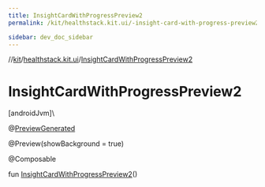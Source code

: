```yaml
---
title: InsightCardWithProgressPreview2
permalink: /kit/healthstack.kit.ui/-insight-card-with-progress-preview2.html

sidebar: dev_doc_sidebar
---
```

//[kit](../../kit.html)/[healthstack.kit.ui](index.html)/[InsightCardWithProgressPreview2](-insight-card-with-progress-preview2.html)



# InsightCardWithProgressPreview2



[androidJvm]\




@[PreviewGenerated](../healthstack.kit.annotation/-preview-generated/index.html)



@Preview(showBackground = true)



@Composable



fun [InsightCardWithProgressPreview2](-insight-card-with-progress-preview2.html)()




